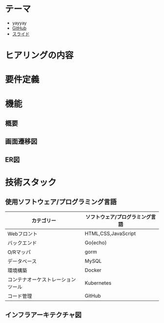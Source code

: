 # テーマ
- yayyay
- [GitHub](https://github.com/ushigai/TMCIT_Quiz)
- [スライド](https://ushigai.github.io/TMCIT_Quiz/)

# ヒアリングの内容
# 要件定義

# 機能
## 概要
## 画面遷移図
## ER図

# 技術スタック
## 使用ソフトウェア/プログラミング言語

| カテゴリー | ソフトウェア/プログラミング言語 |
| -------- | -------- |
| Webフロント | HTML,CSS,JavaScript |
| バックエンド | Go(echo) |
| O/Rマッパ | gorm |
| データベース | MySQL |
| 環境構築 | Docker |
| コンテナオーケストレーションツール | Kubernetes |
| コード管理 | GitHub |

## インフラアーキテクチャ図
